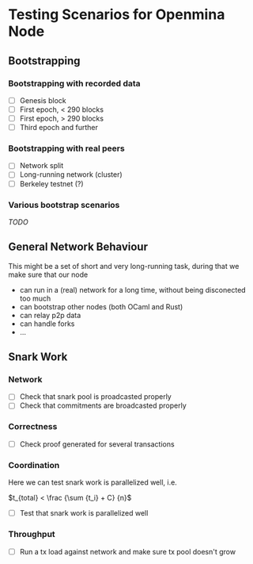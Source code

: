 # Testing Scenarios for Openmina Node

## Bootstrapping

### Bootstrapping with recorded data

- [ ] Genesis block
- [ ] First epoch, < 290 blocks
- [ ] First epoch, > 290 blocks
- [ ] Third epoch and further

### Bootstrapping with real peers

- [ ] Network split
- [ ] Long-running network (cluster)
- [ ] Berkeley testnet (?)

### Various bootstrap scenarios

_TODO_

## General Network Behaviour

This might be a set of short and very long-running task, during that we make sure that our node
- can run in a (real) network for a long time, without being disconected too much
- can bootstrap other nodes (both OCaml and Rust)
- can relay p2p data
- can handle forks
- ...

## Snark Work

### Network

- [ ] Check that snark pool is proadcasted properly
- [ ] Check that commitments are broadcasted properly

### Correctness

- [ ] Check proof generated for several transactions

### Coordination

Here we can test snark work is parallelized well, i.e.

$t_{total} < \frac {\sum {t_i} + C} {n}$

- [ ] Test that snark work is parallelized well

### Throughput

- [ ] Run a tx load against network and make sure tx pool doesn't grow


